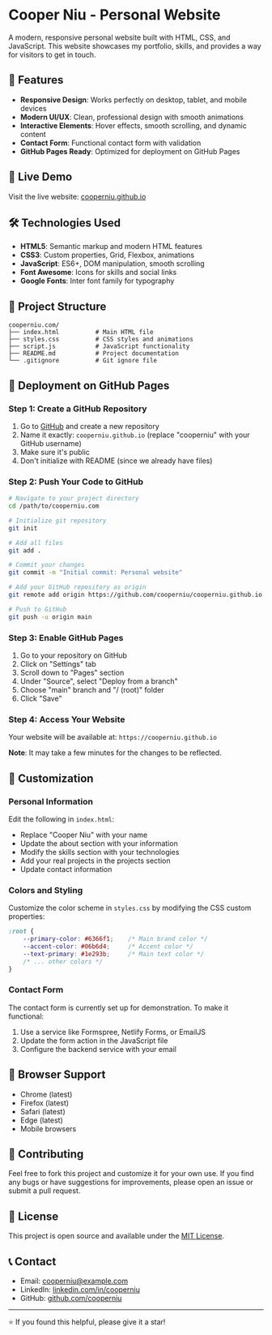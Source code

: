 # Cooper Niu - Personal Website

A modern, responsive personal website built with HTML, CSS, and JavaScript. This website showcases my portfolio, skills, and provides a way for visitors to get in touch.

## 🌟 Features

- **Responsive Design**: Works perfectly on desktop, tablet, and mobile devices
- **Modern UI/UX**: Clean, professional design with smooth animations
- **Interactive Elements**: Hover effects, smooth scrolling, and dynamic content
- **Contact Form**: Functional contact form with validation
- **GitHub Pages Ready**: Optimized for deployment on GitHub Pages

## 🚀 Live Demo

Visit the live website: [cooperniu.github.io](https://cooperniu.github.io)

## 🛠️ Technologies Used

- **HTML5**: Semantic markup and modern HTML features
- **CSS3**: Custom properties, Grid, Flexbox, animations
- **JavaScript**: ES6+, DOM manipulation, smooth scrolling
- **Font Awesome**: Icons for skills and social links
- **Google Fonts**: Inter font family for typography

## 📁 Project Structure

```
cooperniu.com/
├── index.html          # Main HTML file
├── styles.css          # CSS styles and animations
├── script.js           # JavaScript functionality
├── README.md           # Project documentation
└── .gitignore          # Git ignore file
```

## 🚀 Deployment on GitHub Pages

### Step 1: Create a GitHub Repository

1. Go to [GitHub](https://github.com) and create a new repository
2. Name it exactly: `cooperniu.github.io` (replace "cooperniu" with your GitHub username)
3. Make sure it's public
4. Don't initialize with README (since we already have files)

### Step 2: Push Your Code to GitHub

```bash
# Navigate to your project directory
cd /path/to/cooperniu.com

# Initialize git repository
git init

# Add all files
git add .

# Commit your changes
git commit -m "Initial commit: Personal website"

# Add your GitHub repository as origin
git remote add origin https://github.com/cooperniu/cooperniu.github.io.git

# Push to GitHub
git push -u origin main
```

### Step 3: Enable GitHub Pages

1. Go to your repository on GitHub
2. Click on "Settings" tab
3. Scroll down to "Pages" section
4. Under "Source", select "Deploy from a branch"
5. Choose "main" branch and "/ (root)" folder
6. Click "Save"

### Step 4: Access Your Website

Your website will be available at: `https://cooperniu.github.io`

**Note**: It may take a few minutes for the changes to be reflected.

## 🎨 Customization

### Personal Information
Edit the following in `index.html`:
- Replace "Cooper Niu" with your name
- Update the about section with your information
- Modify the skills section with your technologies
- Add your real projects in the projects section
- Update contact information

### Colors and Styling
Customize the color scheme in `styles.css` by modifying the CSS custom properties:
```css
:root {
    --primary-color: #6366f1;    /* Main brand color */
    --accent-color: #06b6d4;     /* Accent color */
    --text-primary: #1e293b;     /* Main text color */
    /* ... other colors */
}
```

### Contact Form
The contact form is currently set up for demonstration. To make it functional:
1. Use a service like Formspree, Netlify Forms, or EmailJS
2. Update the form action in the JavaScript file
3. Configure the backend service with your email

## 📱 Browser Support

- Chrome (latest)
- Firefox (latest)
- Safari (latest)
- Edge (latest)
- Mobile browsers

## 🤝 Contributing

Feel free to fork this project and customize it for your own use. If you find any bugs or have suggestions for improvements, please open an issue or submit a pull request.

## 📄 License

This project is open source and available under the [MIT License](LICENSE).

## 📞 Contact

- Email: cooperniu@example.com
- LinkedIn: [linkedin.com/in/cooperniu](https://linkedin.com/in/cooperniu)
- GitHub: [github.com/cooperniu](https://github.com/cooperniu)

---

⭐ If you found this helpful, please give it a star!
